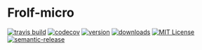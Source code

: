 # Frolf-micro

[![travis build](https://img.shields.io/travis/stibay/Frolf-micro.svg?style=flat-square)](https://travis-ci.org/stibay/Frolf-micro)
[![codecov](https://img.shields.io/codecov/c/github/stibay/Frolf-micro.svg?style=flat-square)](https://codecov.io/github/stibay/Frolf-micro)
[![version](https://img.shields.io/npm/v/frolf-micro.svg?style=flat-square)](http://npm.im/frolf-micro)
[![downloads](https://img.shields.io/npm/dm/frolf-micro.svg?style=flat-square)](https://npm-stat.com/charts.html?package=frolf-micro&from=2017-11-01)
[![MIT License](https://img.shields.io/npm/l/frolf-micro.svg?style=flat-square)](http://opensource.org/licenses/MIT)
[![semantic-release](https://img.shields.io/badge/%20%20%F0%9F%93%A6%F0%9F%9A%80-semantic--release-e10079.svg?style=flat-square)](https://github.com/semantic-release/semantic-release)
